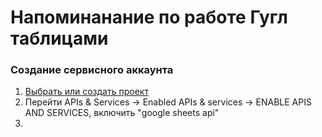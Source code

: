 # Напоминанание по работе Гугл таблицами 

### Создание сервисного аккаунта

1. [Выбрать или создать проект](https://console.cloud.google.com/welcome)
2. Перейти APIs & Services -> Enabled APIs & services -> ENABLE APIS AND SERVICES, включить "google sheets api"
3. 